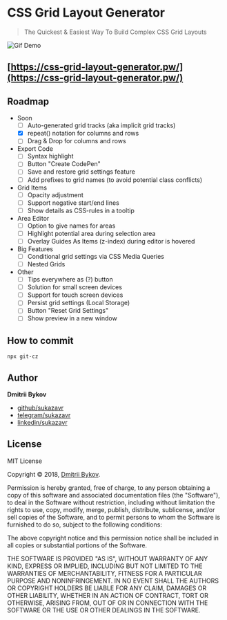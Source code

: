 # CSS Grid Layout Generator

> The Quickest & Easiest Way To Build Complex CSS Grid Layouts

![Gif Demo](https://gitlab.com/sukazavr/css-grid-layout-generator/raw/master/assets/demo.gif)

## [https://css-grid-layout-generator.pw/](https://css-grid-layout-generator.pw/)

## Roadmap
- Soon
	- [ ] Auto-generated grid tracks (aka implicit grid tracks)
	- [x] repeat() notation for columns and rows
	- [ ] Drag & Drop for columns and rows
- Export Code
	- [ ] Syntax highlight
	- [ ] Button "Create CodePen"
	- [ ] Save and restore grid settings feature
	- [ ] Add prefixes to grid names (to avoid potential class conflicts)
- Grid Items
	- [ ] Opacity adjustment
	- [ ] Support negative start/end lines
	- [ ] Show details as CSS-rules in a tooltip
- Area Editor
	- [ ] Option to give names for areas
	- [ ] Highlight potential area during selection area
	- [ ] Overlay Guides As Items (z-index) during editor is hovered
- Big Features
	- [ ] Conditional grid settings via CSS Media Queries
	- [ ] Nested Grids
- Other
	- [ ] Tips everywhere as (?) button
	- [ ] Solution for small screen devices
	- [ ] Support for touch screen devices
	- [ ] Persist grid settings (Local Storage)
	- [ ] Button "Reset Grid Settings"
	- [ ] Show preview in a new window

## How to commit

```
npx git-cz
```

## Author

**Dmitrii Bykov**

-  [github/sukazavr](https://github.com/sukazavr)
-  [telegram/sukazavr](https://telegram.me/sukazavr)
-  [linkedin/sukazavr](https://www.linkedin.com/in/sukazavr)

## License

MIT License

Copyright © 2018, [Dmitrii Bykov](https://sukazavr.ru).

Permission is hereby granted, free of charge, to any person obtaining a copy
of this software and associated documentation files (the "Software"), to deal
in the Software without restriction, including without limitation the rights
to use, copy, modify, merge, publish, distribute, sublicense, and/or sell
copies of the Software, and to permit persons to whom the Software is
furnished to do so, subject to the following conditions:

The above copyright notice and this permission notice shall be included in all
copies or substantial portions of the Software.

THE SOFTWARE IS PROVIDED "AS IS", WITHOUT WARRANTY OF ANY KIND, EXPRESS OR
IMPLIED, INCLUDING BUT NOT LIMITED TO THE WARRANTIES OF MERCHANTABILITY,
FITNESS FOR A PARTICULAR PURPOSE AND NONINFRINGEMENT. IN NO EVENT SHALL THE
AUTHORS OR COPYRIGHT HOLDERS BE LIABLE FOR ANY CLAIM, DAMAGES OR OTHER
LIABILITY, WHETHER IN AN ACTION OF CONTRACT, TORT OR OTHERWISE, ARISING FROM,
OUT OF OR IN CONNECTION WITH THE SOFTWARE OR THE USE OR OTHER DEALINGS IN THE
SOFTWARE.
